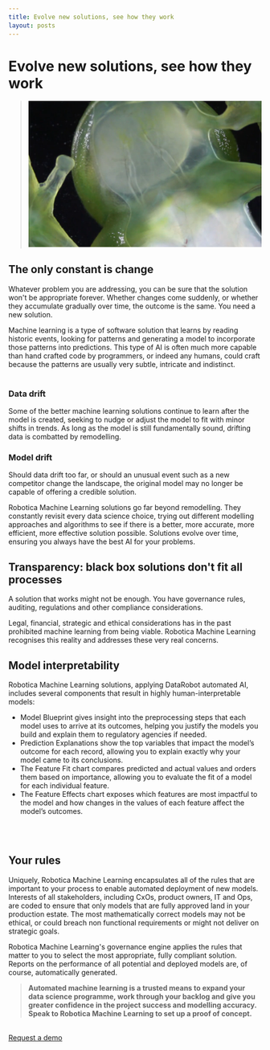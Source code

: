 ```yaml
---
title: Evolve new solutions, see how they work
layout: posts
---
```


# Evolve new solutions, see how they work
>![Transparent frog](/images/frog.png) <br />

## The only constant is change
Whatever problem you are addressing, you can be sure that the solution won't be appropriate forever.  Whether changes come suddenly, or whether they accumulate gradually over time, the outcome is the same.  You need a new solution.


Machine learning is a type of software solution that learns by reading historic events, looking for patterns and generating a model to incorporate those patterns into predictions.  This type of AI is often much more capable than hand crafted code by programmers, or indeed any humans, could craft because the patterns are usually very subtle, intricate and indistinct. 
<br />
<br />

### Data drift
Some of the better machine learning solutions continue to learn after the model is created, seeking to nudge or adjust the model to fit with minor shifts in trends.  As long as the model is still fundamentally sound, drifting data is combatted by remodelling.

### Model drift
Should data drift too far, or should an unusual event such as a new competitor change the landscape, the original model may no longer be capable of offering a credible solution.

Robotica Machine Learning solutions go far beyond remodelling.  They constantly revisit every data science choice, trying out different modelling approaches and algorithms to see if there is a better, more accurate, more efficient, more effective solution possible.  Solutions evolve over time, ensuring you always have the best AI for your problems.

## Transparency: black box solutions don't fit all processes
A solution that works might not be enough.  You have governance rules, auditing, regulations and other compliance considerations.  

Legal, financial, strategic and ethical considerations has in the past prohibited machine learning from being viable.  Robotica Machine Learning recognises this reality and addresses these very real concerns.

## Model interpretability
Robotica Machine Learning solutions, applying DataRobot automated AI, includes several components that result in highly human-interpretable models:
	
+ Model Blueprint gives insight into the preprocessing steps that each model uses to arrive at its outcomes, helping you justify the models you build and explain them to regulatory agencies if needed.
+ Prediction Explanations show the top variables that impact the model’s outcome for each record, allowing you to explain exactly why your model came to its conclusions. 
+ The Feature Fit chart compares predicted and actual values and orders them based on importance, allowing you to evaluate the fit of a model for each individual feature.
+ The Feature Effects chart exposes which features are most impactful to the model and how changes in the values of each feature affect the model’s outcomes.
<br />
<br />

## Your rules
Uniquely, Robotica Machine Learning encapsulates all of the rules that are important to your process to enable automated deployment of new models.  Interests of all stakeholders, including CxOs, product owners, IT and Ops, are coded to ensure that only models that are fully approved land in your production estate.  The most mathematically correct models may not be ethical, or could breach non functional requirements or might not deliver on strategic goals.  

Robotica Machine Learning's governance engine applies the rules that matter to you to select the most appropriate, fully compliant solution.  Reports on the performance of all potential and deployed models are, of course, automatically generated.

>**Automated machine learning is a trusted means to expand your data science programme, work through your backlog and give you greater confidence in the project success and modelling accuracy.  Speak to Robotica Machine Learning to set up a proof of concept.**
<br />
<a href = '/contact' class = 'button'>Request a demo</a>
<br />

